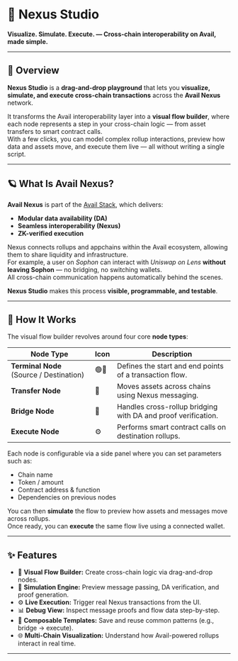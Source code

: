 # 🧩 Nexus Studio  
**Visualize. Simulate. Execute. — Cross-chain interoperability on Avail, made simple.**

---

## 🚀 Overview

**Nexus Studio** is a **drag-and-drop playground** that lets you **visualize, simulate, and execute cross-chain transactions** across the **Avail Nexus** network.

It transforms the Avail interoperability layer into a **visual flow builder**, where each node represents a step in your cross-chain logic — from asset transfers to smart contract calls.  
With a few clicks, you can model complex rollup interactions, preview how data and assets move, and execute them live — all without writing a single script.

---

## 🪐 What Is Avail Nexus?

**Avail Nexus** is part of the [Avail Stack](https://availproject.org/), which delivers:
- **Modular data availability (DA)**
- **Seamless interoperability (Nexus)**
- **ZK-verified execution**

Nexus connects rollups and appchains within the Avail ecosystem, allowing them to share liquidity and infrastructure.  
For example, a user on *Sophon* can interact with *Uniswap on Lens* **without leaving Sophon** — no bridging, no switching wallets.  
All cross-chain communication happens automatically behind the scenes.

**Nexus Studio** makes this process **visible, programmable, and testable**.

---

## 🧠 How It Works

The visual flow builder revolves around four core **node types**:

| Node Type | Icon | Description |
|------------|------|-------------|
| **Terminal Node** (Source / Destination) | 🟢🔴 | Defines the start and end points of a transaction flow. |
| **Transfer Node** | 💸 | Moves assets across chains using Nexus messaging. |
| **Bridge Node** | 🌉 | Handles cross-rollup bridging with DA and proof verification. |
| **Execute Node** | ⚙️ | Performs smart contract calls on destination rollups. |

Each node is configurable via a side panel where you can set parameters such as:
- Chain name  
- Token / amount  
- Contract address & function  
- Dependencies on previous nodes  

You can then **simulate** the flow to preview how assets and messages move across rollups.  
Once ready, you can **execute** the same flow live using a connected wallet.

---

## ✨ Features

- 🎨 **Visual Flow Builder:** Create cross-chain logic via drag-and-drop nodes.  
- 🧪 **Simulation Engine:** Preview message passing, DA verification, and proof generation.  
- ⚙️ **Live Execution:** Trigger real Nexus transactions from the UI.  
- 📊 **Debug View:** Inspect message proofs and flow data step-by-step.  
- 🧱 **Composable Templates:** Save and reuse common patterns (e.g., bridge → execute).  
- 🌐 **Multi-Chain Visualization:** Understand how Avail-powered rollups interact in real time.

---